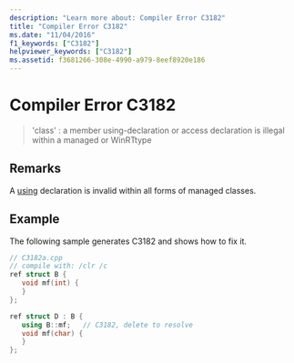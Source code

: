 ```yaml
---
description: "Learn more about: Compiler Error C3182"
title: "Compiler Error C3182"
ms.date: "11/04/2016"
f1_keywords: ["C3182"]
helpviewer_keywords: ["C3182"]
ms.assetid: f3681266-308e-4990-a979-8eef8920e186
---
```

# Compiler Error C3182

> 'class' : a member using-declaration or access declaration is illegal within a managed or WinRTtype

## Remarks

A [using](../../cpp/using-declaration.md) declaration is invalid within all forms of managed classes.

## Example

The following sample generates C3182 and shows how to fix it.

```cpp
// C3182a.cpp
// compile with: /clr /c
ref struct B {
   void mf(int) {
   }
};

ref struct D : B {
   using B::mf;   // C3182, delete to resolve
   void mf(char) {
   }
};
```
